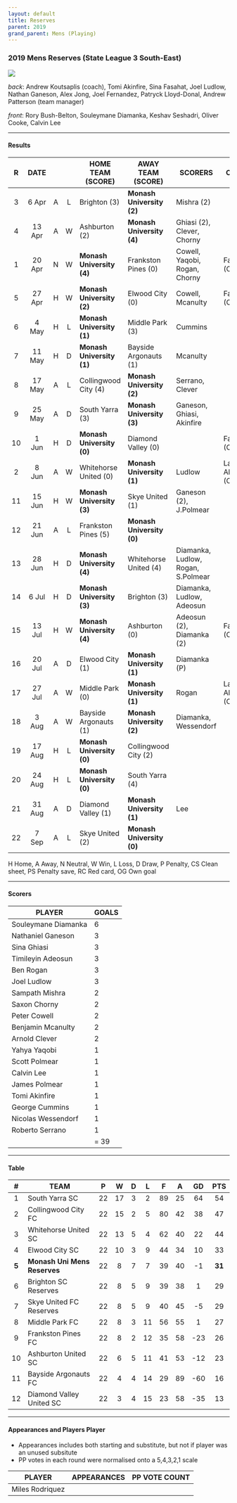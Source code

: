 ```yaml
---
layout: default
title: Reserves
parent: 2019
grand_parent: Mens (Playing)
---
```


### 2019 Mens Reserves (State League 3 South-East)

![](https://photos.smugmug.com/photos/i-9tc8SgK/2/afadb699/L/i-9tc8SgK-L.jpg)

_back_: Andrew Koutsaplis (coach), Tomi Akinfire, Sina Fasahat, Joel Ludlow, Nathan Ganeson,
 Alex Jong, Joel Fernandez, Patryck Lloyd-Donal, Andrew Patterson (team manager)
 
_front_: Rory Bush-Belton, Souleymane Diamanka, Keshav Seshadri, Oliver Cooke, Calvin Lee

------------------------

#### Results 

| R   | DATE   |     |     | HOME TEAM (SCORE) | AWAY TEAM (SCORE) | SCORERS | OTHER |
|:---:|:------:|:---:|:---:| ---------------- | ------------------ | ------- | --- |
| 3   | 6 Apr  | A| L | Brighton (3)         | **Monash University (2)** | Mishra (2) |  |
| 4   | 13 Apr |A | W | Ashburton (2)          |  **Monash University (4)** | Ghiasi (2), Clever, Chorny |  |
| 1   | 20 Apr | N| W |**Monash University (4)** | Frankston Pines (0)  | Cowell, Yaqobi, Rogan, Chorny | Fasahat (CS)  |
| 5   | 27 Apr |H | W |**Monash University (2)**| Elwood City (0) | Cowell, Mcanulty | Fasahat (CS) |
| 6   | 4 May  | H| L |**Monash University (1)** | Middle Park (3) | Cummins |  |
| 7   | 11 May | H| D |**Monash University (1)** | Bayside Argonauts (1)  | Mcanulty |  |
| 8   | 17 May | A| L | Collingwood City (4)   | **Monash University (2)**  | Serrano, Clever |  |
| 9   | 25 May | A| D | South Yarra (3)        | **Monash University (3)** | Ganeson, Ghiasi, Akinfire |  |
| 10  | 1 Jun  | H| D |**Monash University (0)** | Diamond Valley (0) |  |  Fasahat (CS) |
| 2   | 8 Jun  | A| W |Whitehorse United (0) | **Monash University (1)** | Ludlow | Laguna-Alberdi (CS)  |
| 11  | 15 Jun | H| W | **Monash University (3)**  | Skye United (1)  | Ganeson (2), J.Polmear |  |
| 12  | 21 Jun | A| L |Frankston Pines (5) | **Monash University (0)**  |  |  |
| 13  | 28 Jun | H| D |**Monash University (4)**  | Whitehorse United (4) |  Diamanka, Ludlow, Rogan, S.Polmear |  |
| 14  | 6 Jul  | H| D |**Monash University (3)**  | Brighton (3)  | Diamanka, Ludlow, Adeosun |  |
| 15  | 13 Jul | H| W |**Monash University (4)**  | Ashburton (0)  |  Adeosun (2), Diamanka (2) | Fasahat (CS) |
| 16  | 20 Jul | A| D |Elwood City (1)       | **Monash University (1)**   | Diamanka (P) |  |
| 17  | 27 Jul | A| W |Middle Park (0)        |  **Monash University (1)** | Rogan | Laguna-Alberdi (CS)  |
| 18  | 3 Aug  | A| W |Bayside Argonauts (1)  | **Monash University (2)**  | Diamanka, Wessendorf |  |
| 19  | 17 Aug | H| L |**Monash University (0)**   | Collingwood City (2)  | |  |
| 20  | 24 Aug | H| L |**Monash University (0)**   | South Yarra (4) | |  |
| 21  | 31 Aug | A| D |Diamond Valley (1)       |  **Monash University (1)** | Lee |  |
| 22  | 7 Sep  | A| L |Skye United (2)          |  **Monash University (0)** | |  |

H Home, A Away, N Neutral, W Win, L Loss, D Draw, P Penalty, CS Clean sheet, PS Penalty save, RC Red card, OG Own goal 

------------------------

#### Scorers

| PLAYER                   | GOALS |
| ------------------------ | ---   |
| Souleymane Diamanka        |  6   |
| Nathaniel Ganeson        | 3    |
|  Sina Ghiasi       | 3    |
| Timileyin Adeosun        | 3    |
| Ben Rogan        | 3    |
| Joel Ludlow        |  3   |
| Sampath Mishra        | 2    |
| Saxon Chorny        | 2    |
| Peter Cowell        | 2    |
| Benjamin Mcanulty        | 2    |
| Arnold Clever        | 2    |
| Yahya Yaqobi        | 1    |
| Scott Polmear        | 1    |
| Calvin Lee        | 1    |
| James Polmear        | 1    |
| Tomi Akinfire        | 1    |
| George Cummins        | 1    |
| Nicolas Wessendorf        | 1    |
| Roberto Serrano                       | 1 |
|                          | = 39 |

------------------------

#### Table

| # | TEAM                     | P  | W  | D | L  | F  | A  | GD  | PTS |
|:---:|--------------------------|:---:|:---:|:---:|:---:|:----:|:----:|:-----:|:-----:|
| 1   | South Yarra SC           | 22 | 17 | 3 | 2  | 89 | 25 | 64  | 54  |
| 2   | Collingwood City FC      | 22 | 15 | 2 | 5  | 80 | 42 | 38  | 47  |
| 3   | Whitehorse United SC     | 22 | 13 | 5 | 4  | 62 | 40 | 22  | 44  |
| 4   | Elwood City SC           | 22 | 10 | 3 | 9  | 44 | 34 | 10  | 33  |
| **5**   | **Monash Uni Mens Reserves** | 22 | 8  | 7 | 7  | 39 | 40 | -1  | **31**  |
| 6   | Brighton SC Reserves     | 22 | 8  | 5 | 9  | 39 | 38 | 1   | 29  |
| 7   | Skye United FC Reserves  | 22 | 8  | 5 | 9  | 40 | 45 | -5  | 29  |
| 8   | Middle Park FC           | 22 | 8  | 3 | 11 | 56 | 55 | 1   | 27  |
| 9   | Frankston Pines FC       | 22 | 8  | 2 | 12 | 35 | 58 | -23 | 26  |
| 10  | Ashburton United SC      | 22 | 6  | 5 | 11 | 41 | 53 | -12 | 23  |
| 11  | Bayside Argonauts FC     | 22 | 4  | 4 | 14 | 29 | 89 | -60 | 16  |
| 12  | Diamond Valley United SC | 22 | 3  | 4 | 15 | 23 | 58 | -35 | 13  |

------------------------

#### Appearances and Players Player 

* Appearances includes both starting and substitute, but not if player was an unused subsitute
* PP votes in each round were normalised onto a 5,4,3,2,1 scale

| PLAYER                | APPEARANCES | PP VOTE COUNT |
| --------------------- |:-----------:|:-------------:|
| Miles Rodriquez       |             |               |
